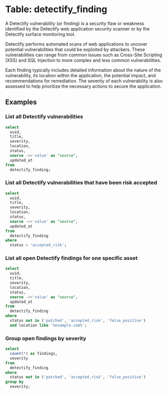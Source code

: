 # Table: detectify_finding

A Detectify vulnerability (or finding) is a security flaw or weakness identified by the Detectify web application security scanner or by the Detectify surface monitoring tool. 

Detectify performs automated scans of web applications to uncover potential vulnerabilities that could be exploited by attackers. These vulnerabilities can range from common issues such as Cross-Site Scripting (XSS) and SQL Injection to more complex and less common vulnerabilities. 

Each finding typically includes detailed information about the nature of the vulnerability, its location within the application, the potential impact, and recommendations for remediation. The severity of each vulnerability is also assessed to help prioritize the necessary actions to secure the application.

## Examples

### List all Detectify vulnerabilities

```sql
select
  uuid,
  title,
  severity,
  location,
  status,
  source ->>'value' as "source",
  updated_at
from
  detectify_finding;
```

### List all Detectify vulnerabilities that have been risk accepted

```sql
select
  uuid,
  title,
  severity,
  location,
  status,
  source ->>'value' as "source",
  updated_at
from
  detectify_finding
where
  status = 'accepted_risk';
```

### List all open Detectify findings for one specific asset

```sql
select
  uuid,
  title,
  severity,
  location,
  status,
  source ->>'value' as "source",
  updated_at
from
  detectify_finding
where
  status not in ('patched', 'accepted_risk', 'false_positive')
  and location like '%example.com%';
```

### Group open findings by severity

```sql
select
  count(*) as findings,
  severity
from
  detectify_finding
where
  status not in ('patched', 'accepted_risk', 'false_positive')
group by
  severity;
```

